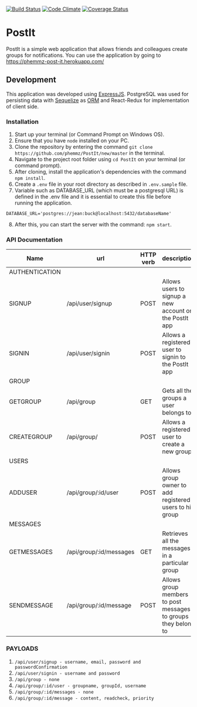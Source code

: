 [![Build Status](https://travis-ci.org/phemmz/PostIt.svg?branch=develop)](https://travis-ci.org/phemmz/PostIt) [![Code Climate](https://codeclimate.com/github/phemmz/PostIt/badges/gpa.svg)](https://codeclimate.com/github/phemmz/PostIt) [![Coverage Status](https://coveralls.io/repos/github/phemmz/PostIt/badge.svg?branch=develop)](https://coveralls.io/github/phemmz/PostIt?branch=develop)

# PostIt
PostIt is a simple web application that allows friends and colleagues create groups for notifications.
You can use the application by going to https://phemmz-post-it.herokuapp.com/

## Development

This application was developed using [ExpressJS](http://expressjs.com). PostgreSQL was used for persisting data with [Sequelize](https://http://docs.sequelizejs.com) as [ORM](https://en.wikipedia.org/wiki/Object-relational_mapping) and React-Redux for implementation of client side.

### Installation
1. Start up your terminal (or Command Prompt on Windows OS).
2. Ensure that you have `node` installed on your PC.
3. Clone the repository by entering the command `git clone https://github.com/phemmz/PostIt/new/master` in the terminal.
4. Navigate to the project root folder using `cd PostIt` on your terminal (or command prompt).
5. After cloning, install the application's dependencies with the command `npm install`.
6. Create a `.env` file in your root directory as described in `.env.sample` file.
7. Variable such as DATABASE_URL (which must be a postgresql URL) is defined in the .env file and it is essential to create this file before running the application.
```
DATABASE_URL='postgres://jean:buck@localhost:5432/databaseName'
```
8. After this, you can start the server with the command: `npm start`.

### API Documentation

Name   |     url       |     HTTP verb      |     description
------ | ------------- | -------------- | -------------------
AUTHENTICATION |
SIGNUP     |  /api/user/signup     |     POST     |     Allows users to signup a new account on the PostIt app
SIGNIN     |    /api/user/signin   |    POST      |    Allows a registered user to signin to the PostIt app
GROUP |
GETGROUP     |    /api/group   |    GET      |    Gets all the groups a user belongs to.
CREATEGROUP     |  /api/group/     |     POST     |     Allows a registered user to create a new group
USERS |
ADDUSER     |  /api/group/:id/user     |     POST     |     Allows group owner to add registered users to his group
MESSAGES |
GETMESSAGES    |    /api/group/:id/messages   |    GET      |    Retrieves all the messages in a particular group
SENDMESSAGE     |  /api/group/:id/message     |     POST     |     Allows group members to post messages to groups they belong to

### PAYLOADS
1. `/api/user/signup - username, email, password and passwordConfirmation`
2. `/api/user/signin - username and password`
3. `/api/group - none`
4. `/api/group/:id/user - groupname, groupId, username`
5. `/api/group/:id/messages - none`
6. `/api/group/:id/message - content, readcheck, priority`
